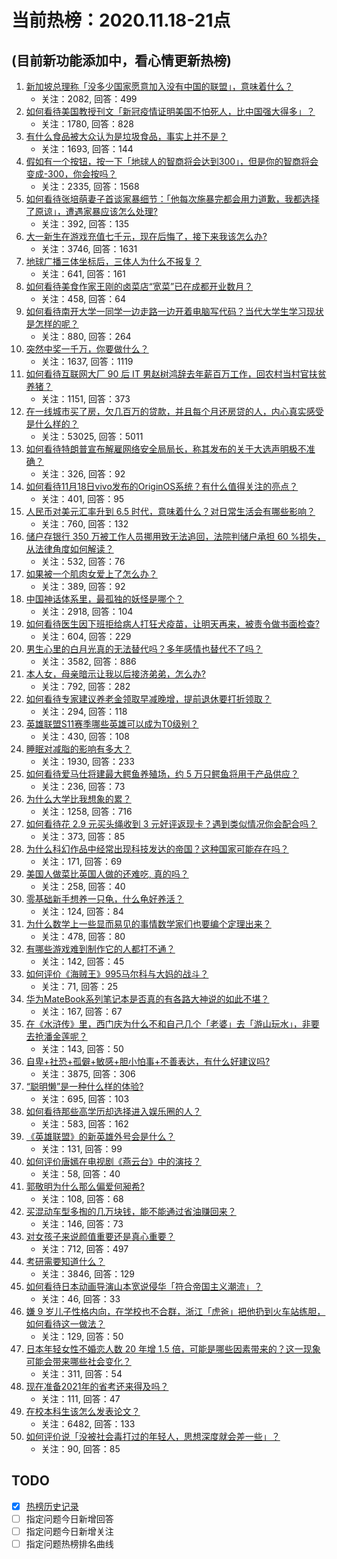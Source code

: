 # 当前热榜：2020.11.18-21点
## (目前新功能添加中，看心情更新热榜)
1. [新加坡总理称「没多少国家愿意加入没有中国的联盟」，意味着什么？](https://www.zhihu.com/question/430710650)
    * 关注：2082, 回答：499
2. [如何看待美国教授刊文「新冠疫情证明美国不怕死人，比中国强大得多」？](https://www.zhihu.com/question/430797692)
    * 关注：1780, 回答：828
3. [有什么食品被大众认为是垃圾食品，事实上并不是？](https://www.zhihu.com/question/359627010)
    * 关注：1693, 回答：144
4. [假如有一个按钮，按一下「地球人的智商将会达到300」，但是你的智商将会变成-300，你会按吗？](https://www.zhihu.com/question/416186816)
    * 关注：2335, 回答：1568
5. [如何看待张培萌妻子首谈家暴细节：「他每次施暴完都会用力道歉，我都选择了原谅」，遭遇家暴应该怎么处理?](https://www.zhihu.com/question/430796255)
    * 关注：392, 回答：135
6. [大一新生在游戏充值七千元，现在后悔了，接下来我该怎么办?](https://www.zhihu.com/question/427305451)
    * 关注：3746, 回答：1631
7. [地球广播三体坐标后，三体人为什么不报复？](https://www.zhihu.com/question/429657200)
    * 关注：641, 回答：161
8. [如何看待美食作家王刚的卤菜店“宽菜”已在成都开业数月？](https://www.zhihu.com/question/430488921)
    * 关注：458, 回答：64
9. [如何看待南开大学一同学一边走路一边开着电脑写代码？当代大学生学习现状是怎样的呢？](https://www.zhihu.com/question/430277442)
    * 关注：880, 回答：264
10. [突然中奖一千万，你要做什么？](https://www.zhihu.com/question/353180450)
    * 关注：1637, 回答：1119
11. [如何看待互联网大厂 90 后 IT 男赵树鸿辞去年薪百万工作，回农村当村官扶贫养猪？](https://www.zhihu.com/question/430729593)
    * 关注：1151, 回答：373
12. [在一线城市买了房，欠几百万的贷款，并且每个月还房贷的人，内心真实感受是什么样的？](https://www.zhihu.com/question/21257106)
    * 关注：53025, 回答：5011
13. [如何看待特朗普宣布解雇网络安全局局长，称其发布的关于大选声明极不准确？](https://www.zhihu.com/question/430809773)
    * 关注：326, 回答：92
14. [如何看待11月18日vivo发布的OriginOS系统？有什么值得关注的亮点？](https://www.zhihu.com/question/430804707)
    * 关注：401, 回答：95
15. [人民币对美元汇率升到 6.5 时代，意味着什么？对日常生活会有哪些影响？](https://www.zhihu.com/question/430677106)
    * 关注：760, 回答：132
16. [储户存银行 350 万被工作人员挪用致无法追回，法院判储户承担 60 %损失，从法律角度如何解读？](https://www.zhihu.com/question/430535402)
    * 关注：532, 回答：76
17. [如果被一个肌肉女爱上了怎么办？](https://www.zhihu.com/question/429491812)
    * 关注：389, 回答：92
18. [中国神话体系里，最孤独的妖怪是哪个？](https://www.zhihu.com/question/55693538)
    * 关注：2918, 回答：104
19. [如何看待医生因下班拒给病人打狂犬疫苗，让明天再来，被责令做书面检查?](https://www.zhihu.com/question/430804603)
    * 关注：604, 回答：229
20. [男生心里的白月光真的无法替代吗？多年感情也替代不了吗？](https://www.zhihu.com/question/278026505)
    * 关注：3582, 回答：886
21. [本人女，母亲暗示让我以后接济弟弟，怎么办?](https://www.zhihu.com/question/429839582)
    * 关注：792, 回答：282
22. [如何看待专家建议养老金领取早减晚增，提前退休要打折领取？](https://www.zhihu.com/question/430823052)
    * 关注：294, 回答：118
23. [英雄联盟S11赛季哪些英雄可以成为T0级别？](https://www.zhihu.com/question/429897654)
    * 关注：430, 回答：108
24. [睡眠对减脂的影响有多大？](https://www.zhihu.com/question/64027840)
    * 关注：1930, 回答：233
25. [如何看待爱马仕将建最大鳄鱼养殖场，约 5 万只鳄鱼将用于产品供应？](https://www.zhihu.com/question/430730404)
    * 关注：236, 回答：73
26. [为什么大学比我想象的累？](https://www.zhihu.com/question/425332077)
    * 关注：1258, 回答：716
27. [如何看待花 2.9 元买头绳收到 3 元好评返现卡？遇到类似情况你会配合吗？](https://www.zhihu.com/question/430842787)
    * 关注：373, 回答：85
28. [为什么科幻作品中经常出现科技发达的帝国？这种国家可能存在吗？](https://www.zhihu.com/question/424835065)
    * 关注：171, 回答：69
29. [美国人做菜比英国人做的还难吃, 真的吗？](https://www.zhihu.com/question/430583346)
    * 关注：258, 回答：40
30. [零基础新手想养一只龟，什么龟好养活？](https://www.zhihu.com/question/427236550)
    * 关注：124, 回答：84
31. [为什么数学上一些显而易见的事情数学家们也要编个定理出来？](https://www.zhihu.com/question/430401602)
    * 关注：478, 回答：80
32. [有哪些游戏难到制作它的人都打不通？](https://www.zhihu.com/question/383383839)
    * 关注：142, 回答：45
33. [如何评价《海贼王》995马尔科与大妈的战斗？](https://www.zhihu.com/question/430349449)
    * 关注：71, 回答：25
34. [华为MateBook系列笔记本是否真的有各路大神说的如此不堪？](https://www.zhihu.com/question/430181174)
    * 关注：167, 回答：67
35. [在《水浒传》里，西门庆为什么不和自己几个「老婆」去「游山玩水」，非要去抢潘金莲呢？](https://www.zhihu.com/question/429939752)
    * 关注：143, 回答：50
36. [自卑+社恐+孤僻+敏感+胆小怕事+不善表达，有什么好建议吗?](https://www.zhihu.com/question/428066019)
    * 关注：3875, 回答：306
37. [“聪明懒”是一种什么样的体验?](https://www.zhihu.com/question/430713452)
    * 关注：695, 回答：103
38. [如何看待那些高学历却选择进入娱乐圈的人？](https://www.zhihu.com/question/430684835)
    * 关注：583, 回答：162
39. [《英雄联盟》的新英雄外号会是什么？](https://www.zhihu.com/question/409202380)
    * 关注：131, 回答：99
40. [如何评价唐嫣在电视剧《燕云台》中的演技？](https://www.zhihu.com/question/429243778)
    * 关注：58, 回答：40
41. [郭敬明为什么那么偏爱何昶希?](https://www.zhihu.com/question/429279578)
    * 关注：108, 回答：68
42. [买混动车型多掏的几万块钱，能不能通过省油赚回来？](https://www.zhihu.com/question/429949707)
    * 关注：146, 回答：73
43. [对女孩子来说颜值重要还是真心重要？](https://www.zhihu.com/question/429602723)
    * 关注：712, 回答：497
44. [考研需要知道什么？](https://www.zhihu.com/question/305966486)
    * 关注：3846, 回答：129
45. [如何看待日本动画导演山本宽说侵华「符合帝国主义潮流」？](https://www.zhihu.com/question/430869980)
    * 关注：46, 回答：33
46. [嫌 9 岁儿子性格内向，在学校也不合群，浙江「虎爸」把他扔到火车站练胆，如何看待这一做法？](https://www.zhihu.com/question/430874764)
    * 关注：129, 回答：50
47. [日本年轻女性不婚恋人数 20 年增 1.5 倍，可能是哪些因素带来的？这一现象可能会带来哪些社会变化？](https://www.zhihu.com/question/430794288)
    * 关注：311, 回答：54
48. [现在准备2021年的省考还来得及吗？](https://www.zhihu.com/question/427080940)
    * 关注：111, 回答：47
49. [在校本科生该怎么发表论文？](https://www.zhihu.com/question/20116328)
    * 关注：6482, 回答：133
50. [如何评价说「没被社会毒打过的年轻人，思想深度就会差一些」？](https://www.zhihu.com/question/430575341)
    * 关注：90, 回答：85
## TODO
* [x] [热榜历史记录](hot_history/AllHot.md)
* [ ] 指定问题今日新增回答
* [ ] 指定问题今日新增关注
* [ ] 指定问题热榜排名曲线
